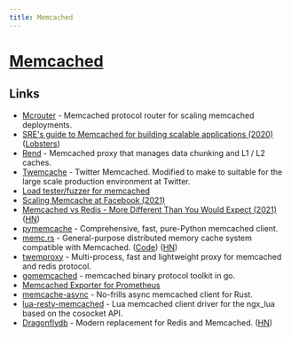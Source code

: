 ```yaml
---
title: Memcached
---
```


# [Memcached](https://memcached.org/)

## Links

- [Mcrouter](https://github.com/facebook/mcrouter) - Memcached protocol router for scaling memcached deployments.
- [SRE's guide to Memcached for building scalable applications (2020)](https://opensource.com/article/20/3/sre-memcached) ([Lobsters](https://lobste.rs/s/aa6jyc/sre_s_guide_memcached_for_building))
- [Rend](https://github.com/Netflix/rend) - Memcached proxy that manages data chunking and L1 / L2 caches.
- [Twemcache](https://github.com/twitter/twemcache) - Twitter Memcached. Modified to make to suitable for the large scale production environment at Twitter.
- [Load tester/fuzzer for memcached](https://github.com/memcached/mctester)
- [Scaling Memcache at Facebook (2021)](https://www.micahlerner.com/2021/05/31/scaling-memcache-at-facebook.html)
- [Memcached vs Redis - More Different Than You Would Expect (2021)](https://engineering.kablamo.com.au/posts/2021/memcached-vs-redis-whats-the-difference) ([HN](https://news.ycombinator.com/item?id=28830007))
- [pymemcache](https://github.com/pinterest/pymemcache) - Comprehensive, fast, pure-Python memcached client.
- [memc.rs](https://www.memc.rs/intro) - General-purpose distributed memory cache system compatible with Memcached. ([Code](https://github.com/memc-rs/memc-rs)) ([HN](https://news.ycombinator.com/item?id=29532552))
- [twemproxy](https://github.com/bitleak/twemproxy) - Multi-process, fast and lightweight proxy for memcached and redis protocol.
- [gomemcached](https://github.com/couchbase/gomemcached) - memcached binary protocol toolkit in go.
- [Memcached Exporter for Prometheus](https://github.com/prometheus/memcached_exporter)
- [memcache-async](https://github.com/vavrusa/memcache-async) - No-frills async memcached client for Rust.
- [lua-resty-memcached](https://github.com/openresty/lua-resty-memcached) - Lua memcached client driver for the ngx_lua based on the cosocket API.
- [Dragonflydb](https://github.com/dragonflydb/dragonfly) - Modern replacement for Redis and Memcached. ([HN](https://news.ycombinator.com/item?id=31560547))